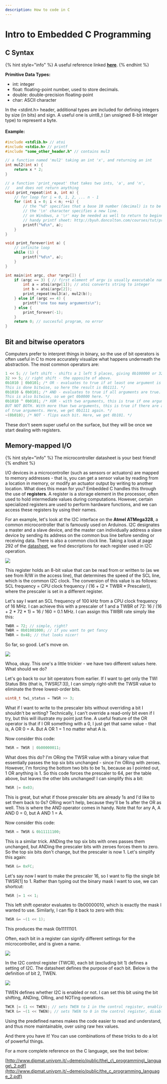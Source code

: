 ```yaml
---
description: How to code in C
---
```


# Intro to Embedded C Programming

## C Syntax

{% hint style="info" %}
A useful reference linked [**here**](https://docs.microsoft.com/en-us/cpp/c-language/c-language-reference).
{% endhint %}

**Primitive Data Types:** 

* int: integer
* float: floating-point number, used to store decimals.
* double: double-precision floating-point
* char:  ASCII character

In the &lt;stdint.h&gt; header, additional types are included for defining integers by size \(in bits\) and sign. A useful one is uint8\_t \(an unsigned 8-bit integer type\) to represent a byte.

#### Example:

```c
#include <stdlib.h> // atoi
#include <stdio.h> // printf
#include "some_other_header.h" // contains mul3

// a function named 'mul2' taking an int 'x', and returning an int
int mul2(int x) {
    return x * 2;
}

// a function 'print_repeat' that takes two ints, 'a', and 'n',
//   and does not return anything
void print_repeat(int a, int n) {
    // for loop for i = 0, 1, 2, ... n - 1
    for (int i = 0; i < n; ++i) {
        // the "%d" specifies that a base 10 number (decimal) is to be printed there.
        // the '\n' character specifies a new line. 
        // on Windows, a '\r' may be needed as well to return to beginning of line.
        // handy printf sheet: http://byuh.doncolton.com/courses/tut/printf.pdf
        printf("%d\n", a); 
    }
}

void print_forever(int a) {
    // infinite loop
    while (1) {
        printf("%d\n", a);
    }
}

int main(int argc, char *argv[]) {
    if (argc == 3) { // first element of argv is usually executable name.
        int a = atoi(argv[1]); // atoi converts string to integer
        int b = atoi(argv[2]);
        print_repeat(mul3(a), mul2(b));
    } else if (argc == 4) {
        printf("one too many arguments\n");
    } else {
        print_forever(-1);
    }
    return 0; // succesful program, no error
}
```

## Bit and bitwise operators

Computers prefer to interpret things in binary, so the use of bit operators is often useful in C to more accurately visualize what happens underneath the abstraction. The most common operators are:

```c
1 << 5; // left shift - shifts a 1 left 5 places, giving 0b100000 or 32.
32 >> 5; // right shift - the opposite of above.
0b1010 | 0b0101; /* OR - evaluates to true if at least one argument is true. 
This is done bitwise, so here the result is 0b1111. */
0b1010 & 0b0101; /* AND - evaluates to true if all arguments are true.
This is also bitwise, so we get 0b0000 here. */
0b1010 ^ 0b0101; /* XOR - with two arguments, this is true if one argument is true, 
BUT NOT BOTH. With more than two arguments, this is true if there are an odd number
of true arguments. Here, we get 0b1111 again. */
~(0b010); /* NOT - flips each bit. Here, we get 0b101. */
```

These don't seem super useful on the surface, but they will be once we start dealing with registers.

## Memory-mapped I/O

{% hint style="info" %}
The microcontroller datasheet is your best friend!
{% endhint %}

I/O devices in a microcontroller \(such as sensors or actuators\) are mapped to memory addresses - that is, you can get a sensor value by reading from a location in memory, or modify an actuator output by writing to another location. What does this mean for you? Embedded C handles this through the use of **registers**. A register is a storage element in the processor, often used to hold intermediate values during computations. However, certain specialized registers are used to perform hardware functions, and we can access these registers by using their names.

For an example, let's look at the I2C interface on the **Atmel ATMega328**, a common microcontroller that is famously used on Arduinos. I2C designates a master and a slave device, and the master can individually address a slave device by sending its address on the common bus line before sending or receiving data. There is also a common clock line. Taking a look at page 292 of the [datasheet](http://ww1.microchip.com/downloads/en/DeviceDoc/Atmel-42735-8-bit-AVR-Microcontroller-ATmega328-328P_Datasheet.pdf), we find descriptions for each register used in I2C operation.

![](../../.gitbook/assets/image%20%2831%29.png)

This register holds an 8-bit value that can be read from or written to \(as we see from R/W in the access line\), that determines the speed of the SCL line, which is the common I2C clock. The conversion of this value is as follows: SCL frequency = CPU clock frequency / \(16 + \(2 \* TWBR \* Prescaler\)\), where the prescaler is set in a different register.

Let's say I want an SCL frequency of 100 kHz from a CPU clock frequency of 16 MHz. I can achieve this with a prescaler of 1 and a TWBR of 72: 16 / \(16 + 2 \* 72 \* 1\) = 16 / 160 = 0.1 MHz. I can assign this TWBR rate simply like this:

```c
TWBR = 72; // simple, right?
TWBR = 0b01001000; // if you want to get fancy
TWBR = 0x48; // that looks nicer!
```

So far, so good. Let's move on.

![](../../.gitbook/assets/image%20%2813%29.png)

Whoa, okay. This one's a little trickier - we have two different values here. What should we do?

Let's go back to our bit operators from earlier. If I want to get only the TWI Status Bits \(that is, TWSR\[7:3\]\), I can simply right-shift the TWSR value to eliminate the three lowest-order bits.

```c
uint8_t twi_status = TWSR >> 3;
```

What if I want to write to the prescaler bits without overriding a bit I shouldn't be writing? Technically, I can't override a read-only bit even if I try, but this will illustrate my point just fine. A useful feature of the OR operator is that if I OR something with a 0, I just get that same value - that is, A OR 0 = A. But A OR 1 = 1 no matter what A is.

Now consider this code:

```c
TWSR = TWSR | 0b00000011;
```

What does this do? I'm ORing the TWSR value with a binary value that essentially passes the top six bits unchanged - since I'm ORing with zeroes. However, I'm forcing the bottom two bits to be 1s, because as I pointed out, 1 OR anything is 1. So this code forces the prescaler to 64, per the table above, but leaves the other bits unchanged! I can simplify this a bit:

```c
TWSR |= 0x03;
```

This is great, but what if those prescaler bits are already 1s and I'd like to set them back to 0s? ORing won't help, because they'll be 1s after the OR as well. This is where the AND operator comes in handy. Note that for any A, A AND 0 = 0, but A AND 1 = A.

Now consider this code:

```c
TWSR = TWSR & 0b11111100;
```

This is a similar trick. ANDing the top six bits with ones passes them unchanged, but ANDing the prescaler bits with zeroes forces them to zero. So the top six bits don't change, but the prescaler is now 1. Let's simplify this again:

```c
TWSR &= 0xFC;
```

Let's say now I want to make the prescaler 16, so I want to flip the single bit TWSR\[1\] to 1. Rather than typing out the binary mask I want to use, we can shortcut:

```c
TWSR |= 1 << 1;
```

This left shift operator evaluates to 0b00000010, which is exactly the mask I wanted to use. Similarly, I can flip it back to zero with this:

```c
TWSR &= ~(1 << 1);
```

This produces the mask 0b11111101.

Often, each bit in a register can signify different settings for the microcontroller, and is given a name.

![](../../.gitbook/assets/image%20%2848%29.png)

In the I2C control register \(TWCR\), each bit \(excluding bit 1\) defines a setting of I2C. The datasheet defines the purpose of each bit. Below is the definition of bit 2, TWEN.

![](../../.gitbook/assets/image%20%2888%29.png)

TWEN defines whether I2C is enabled or not. I can set this bit using the bit shifting, ANDing, ORing, and NOTing operations.

```c
TWCR |= (1 << TWEN); // sets TWEN to 1 in the control register, enabling I2C
TWCR &= ~(1 << TWEN); // sets TWEN to 0 in the control register, disabling I2C 
```

Using the predefined names makes the code easier to read and understand, and thus more maintainable, over using raw hex values.

And there you have it! You can use combinations of these tricks to do a lot of powerful things.

For a more complete reference on the C language, see the text below:

[http://www.dipmat.univpm.it/~demeio/public/the\_c\_programming\_language\_2.pdf](http://www.dipmat.univpm.it/~demeio/public/the_c_programming_language_2.pdf)

